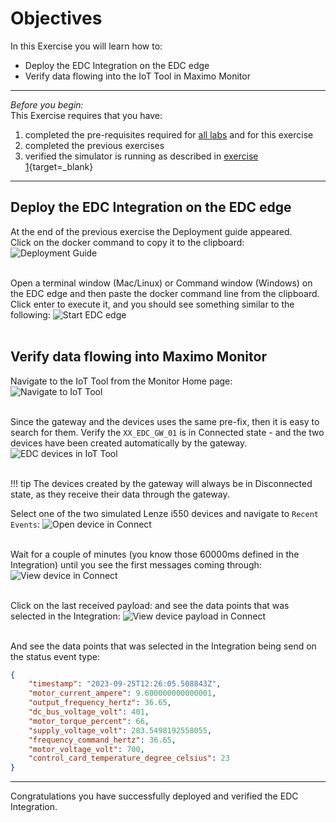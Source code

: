 # Objectives
In this Exercise you will learn how to:

* Deploy the EDC Integration on the EDC edge
* Verify data flowing into the IoT Tool in Maximo Monitor

---
*Before you begin:*  
This Exercise requires that you have:

1. completed the pre-requisites required for [all labs](../prereqs) and for this exercise
2. completed the previous exercises
3. verified the simulator is running as described in [exercise 1](/edc_8.11/setup/#configure-the-modbus-simulator){target=_blank}

---

## Deploy the EDC Integration on the EDC edge

At the end of the previous exercise the Deployment guide appeared. </br>
Click on the docker command to copy it to the clipboard:
![Deployment Guide](/img/edc_8.11/edc_integration_14.png)</br></br>

Open a terminal window (Mac/Linux) or Command window (Windows) on the EDC edge and then paste the docker command line from the clipboard. Click enter to execute it, and you should see something similar to the following:
![Start EDC edge](/img/edc_8.11/deploy_01.png)</br></br>

## Verify data flowing into Maximo Monitor

Navigate to the IoT Tool from the Monitor Home page:
![Navigate to IoT Tool](/img/edc_8.11/deploy_02.png)</br></br>

Since the gateway and the devices uses the same pre-fix, then it is easy to search for them. Verify the `XX_EDC_GW_01` is in Connected state - and the two devices have been created automatically by the gateway.
![EDC devices in IoT Tool](/img/edc_8.11/deploy_03.png)</br></br>

!!! tip
    The devices created by the gateway will always be in Disconnected state, as they receive their data through the gateway.

Select one of the two simulated Lenze i550 devices and navigate to `Recent Events`:
![Open device in Connect](/img/edc_8.11/deploy_04.png)</br></br>

Wait for a couple of minutes (you know those 60000ms defined in the Integration) until you see the first messages coming through:
![View device in Connect](/img/edc_8.11/deploy_05.png)</br></br>

Click on the last received payload: and see the data points that was selected in the Integration:
![View device payload in Connect](/img/edc_8.11/deploy_06.png)</br></br>

And see the data points that was selected in the Integration being send on the status event type:

``` json
{
	"timestamp": "2023-09-25T12:26:05.508843Z",
    "motor_current_ampere": 9.600000000000001,
	"output_frequency_hertz": 36.65,
 	"dc_bus_voltage_volt": 401,
 	"motor_torque_percent": 66,
 	"supply_voltage_volt": 283.5498192558055,
 	"frequency_command_hertz": 36.65,
 	"motor_voltage_volt": 700,
    "control_card_temperature_degree_celsius": 23
}
```


---
Congratulations you have successfully deployed and verified the EDC Integration.</br>

